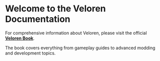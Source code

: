 # Welcome to the Veloren Documentation

For comprehensive information about Veloren, please visit the official **[Veloren Book](https://book.veloren.net/)**.

The book covers everything from gameplay guides to advanced modding and development topics. 